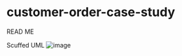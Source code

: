 # customer-order-case-study
READ ME

Scuffed UML
![image](https://user-images.githubusercontent.com/107880782/197141598-830e8e50-157a-4f6b-a4eb-c03421bb1ca7.png)

